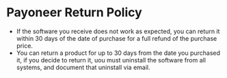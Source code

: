 # Payoneer Return Policy

* If the software you receive does not work as expected, you can return it within 30 days of the date of purchase for a full refund of the purchase price.
* You can return a product for up to 30 days from the date you purchased it, if you decide to return it, uou must uninstall the software from all systems, and document that uninstall via email.
